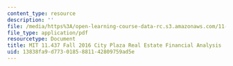 ```yaml
---
content_type: resource
description: ''
file: /media/https%3A/open-learning-course-data-rc.s3.amazonaws.com/11-437-financing-economic-development-fall-2016/13838fa9d7730185881142809759ad5e_MIT11_437F16_CityPlaza.pdf
file_type: application/pdf
resourcetype: Document
title: MIT 11.437 Fall 2016 City Plaza Real Estate Financial Analysis
uid: 13838fa9-d773-0185-8811-42809759ad5e
---
```

